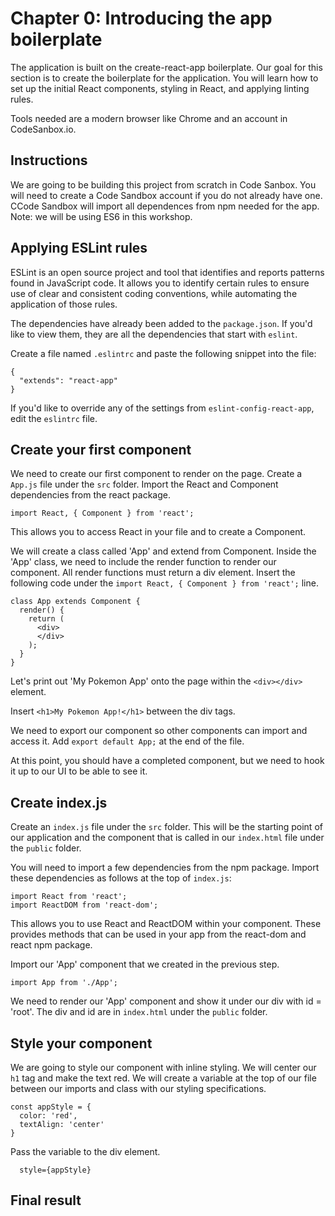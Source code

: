 # Chapter 0: Introducing the app boilerplate

The application is built on the create-react-app boilerplate. Our goal for this section is to create the boilerplate for the application. You will learn how to set up the initial React components, styling in React, and applying linting rules.

Tools needed are a modern browser like Chrome and an account in CodeSanbox.io. 

## Instructions

We are going to be building this project from scratch in Code Sanbox. You will need to create a Code Sandbox account if you do not already have one. CCode Sandbox will import all dependences from npm needed for the app. Note: we will be using ES6 in this workshop. 

## Applying ESLint rules

ESLint is an open source project and tool that identifies and reports patterns found in JavaScript code. It allows you to identify certain rules to ensure use of clear and consistent coding conventions, while automating the application of those rules. 

The dependencies have already been added to the `package.json`. If you'd like to view them, they are all the dependencies that start with `eslint`. 

Create a file named `.eslintrc` and paste the following snippet into the file: 

```
{
  "extends": "react-app"
}
```

If you'd like to override any of the settings from `eslint-config-react-app`, edit the `eslintrc` file.

## Create your first component

We need to create our first component to render on the page. Create a `App.js` file under the `src` folder. Import the React and Component dependencies from the react package. 

```
import React, { Component } from 'react';
```

This allows you to access React in your file and to create a Component. 

We will create a class called 'App' and extend from Component. Inside the 'App' class, we need to include the render function to render our component. All render functions must return a div element. Insert the following code under the `import React, { Component } from 'react';` line.

```
class App extends Component {
  render() {
    return (
      <div>
      </div>
    );
  }
}
```

Let's print out 'My Pokemon App' onto the page within the `<div></div>` element. 

Insert `<h1>My Pokemon App!</h1>` between the div tags. 

We need to export our component so other components can import and access it. Add `export default App;` at the end of the file. 

At this point, you should have a completed component, but we need to hook it up to our UI to be able to see it.

## Create index.js

Create an `index.js` file under the `src` folder. This will be the starting point of our application and the component that is called in our `index.html` file under the `public` folder. 

You will need to import a few dependencies from the npm package. Import these dependencies as follows at the top of `index.js`: 

```
import React from 'react';
import ReactDOM from 'react-dom';
```

This allows you to use React and ReactDOM within your component. These provides methods that can be used in your app from the react-dom and react npm package. 

Import our 'App' component that we created in the previous step. 

``` 
import App from './App';
```

We need to render our 'App' component and show it under our div with id = 'root'. The div and id are in `index.html` under the `public` folder. 


## Style your component

We are going to style our component with inline styling. We will center our `h1` tag and make the text red. We will create a variable at the top of our file between our imports and class with our styling specifications. 

```
const appStyle = {
  color: 'red', 
  textAlign: 'center'
}
```

Pass the variable to the div element. 

```
  style={appStyle}
```

## Final result 

